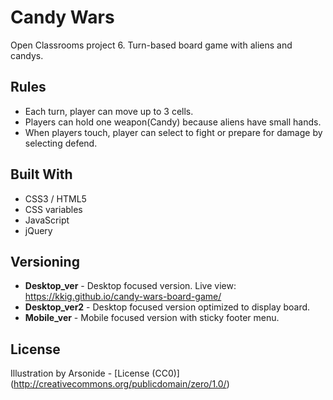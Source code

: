 # Candy Wars

Open Classrooms project 6. Turn-based board game with aliens and candys.

## Rules

* Each turn, player can move up to 3 cells.
* Players can hold one weapon(Candy) because aliens have small hands. 
* When players touch, player can select to fight or prepare for damage by selecting defend.

## Built With

* CSS3 / HTML5
* CSS variables 
* JavaScript
* jQuery

## Versioning

* **Desktop_ver** - Desktop focused version. Live view: https://kkig.github.io/candy-wars-board-game/
* **Desktop_ver2** - Desktop focused version optimized to display board.
* **Mobile_ver** - Mobile focused version with sticky footer menu.

## License

Illustration by Arsonide - [License (CC0)] (http://creativecommons.org/publicdomain/zero/1.0/)
